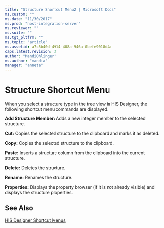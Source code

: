 ```yaml
---
title: "Structure Shortcut Menu2 | Microsoft Docs"
ms.custom: ""
ms.date: "11/30/2017"
ms.prod: "host-integration-server"
ms.reviewer: ""
ms.suite: ""
ms.tgt_pltfrm: ""
ms.topic: "article"
ms.assetid: a7c5b40d-4914-408a-946a-0befe9018d4a
caps.latest.revision: 3
author: "MandiOhlinger"
ms.author: "mandia"
manager: "anneta"
---
```

# Structure Shortcut Menu
When you select a structure type in the tree view in HIS Designer, the following shortcut menu commands are displayed.  
  
 **Add Structure Member:** Adds a new integer member to the selected structure.  
  
 **Cut:** Copies the selected structure to the clipboard and marks it as deleted.  
  
 **Copy:** Copies the selected structure to the clipboard.  
  
 **Paste:** Inserts a structure column from the clipboard into the current structure.  
  
 **Delete:** Deletes the structure.  
  
 **Rename:** Renames the structure.  
  
 **Properties:** Displays the property browser (if it is not already visible) and displays the structure properties.  
  
## See Also  
 [HIS Designer Shortcut Menus](../core/his-designer-shortcut-menus1.md)